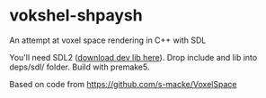 # vokshel-shpaysh
An attempt at voxel space rendering in C++ with SDL

You'll need SDL2 ([download dev lib here](https://www.libsdl.org/download-2.0.php)). Drop include and lib into deps/sdl/ folder. Build with premake5.

Based on code from https://github.com/s-macke/VoxelSpace
